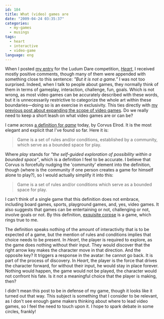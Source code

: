 ```yaml
---
id: 184
title: What (video) games are
date: "2009-04-24 03:35:37"
categories:
  - my-games
  - musings
tags:
  - heart
  - interactive
  - video-game
language: eng
---
```


When I posted [my entry](http://www.ludumdare.com/compo/?category_name=ld14&author_name=agj) for the Ludum Dare competition, _[Heart](/tag/heart/)_, I received mostly positive comments, though many of them were appended with something close to this sentence: _"But it is not a game."_ I was not too surprised. Indeed, when I talk to people about games, they normally think of them in terms of gameplay, interaction, challenge, fun, goals. Which is not wrong, as most video games can be accurately described with these words, but it is unnecessarily restrictive to categorize the whole art within these boundaries—doing so is an exercise in exclusivity. This ties directly with [my previous post about expanding the scope of video games](/2009/04/games-for-a-reason/). Do we really need to keep a short leash on what video games are or can be?

I came across [a definition for _game_](http://corvus.zakelro.com/2009/01/defining-game-2/) today, by Corvus Elrod. It is the most elegant and explicit that I've found so far. Here it is:

> Game is a set of rules and/or conditions, established by a community, which serve as a bounded space for play.

Where _play_ stands for _"the self-guided exploration of possibility within a bounded space"_, which is a definition I feel to be accurate. I believe that Corvus is forcefully nudging the 'community' element into the definition, though (where is the community if one person creates a game for himself alone to play?), so I would actually simplify it into this:

> Game is a set of rules and/or conditions which serve as a bounded space for play.

I can't think of a single game that this definition does not embrace, including board games, sports, playground games, and, yes, video games. It also suggests that games can be entertaining or not, challenging or not, involve goals or not. By this definition, [exquisite corpse](http://en.wikipedia.org/wiki/Exquisite_corpse) is a game, which rings true to me.

The definition speaks nothing of the amount of interactivity that is to be expected of a game, but the mention of rules and conditions implies that choice needs to be present. In _Heart_, the player is required to explore, as the game does nothing without their input. They would discover that the right arrow key makes the character move in that direction. And the opposite key? It triggers a response in the avatar: he cannot go back. It is part of the process of discovery. In _Heart_, the player is the force that drives the character forward, for without their input, he would stay in place forever. Nothing would happen, the game would not be played, the character would not confront his fate. Is it not a meaningful choice that the player is making, then?

I didn't mean this post to be in defense of my game, though it looks like it turned out that way. This subject is something that I consider to be relevant, as I don't see enough game makers thinking about where to lead video games, so I feel the need to touch upon it. I hope to spark debate in some circles, frankly!

